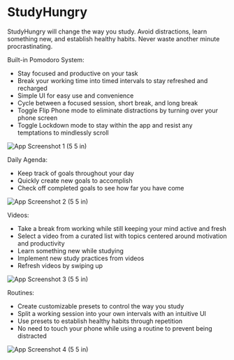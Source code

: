 # StudyHungry

StudyHungry will change the way you study. Avoid distractions, learn something new, and establish healthy habits. Never waste another minute procrastinating.

Built-in Pomodoro System:
- Stay focused and productive on your task 
- Break your working time into timed intervals to stay refreshed and recharged
- Simple UI for easy use and convenience
- Cycle between a focused session, short break, and long break 
- Toggle Flip Phone mode to eliminate distractions by turning over your phone screen
- Toggle Lockdown mode to stay within the app and resist any temptations to mindlessly scroll

![App Screenshot 1 (5 5 in)](https://github.com/user-attachments/assets/d69057e3-8952-4864-a654-3ddae0d6853c)

Daily Agenda:
- Keep track of goals throughout your day 
- Quickly create new goals to accomplish
- Check off completed goals to see how far you have come

![App Screenshot 2 (5 5 in)](https://github.com/user-attachments/assets/153dc403-c082-4254-9efc-31c9f0b1795b)

Videos:
- Take a break from working while still keeping your mind active and fresh
- Select a video from a curated list with topics centered around motivation and productivity
- Learn something new while studying 
- Implement new study practices from videos 
- Refresh videos by swiping up 

![App Screenshot 3 (5 5 in)](https://github.com/user-attachments/assets/95805324-7a98-464d-9450-175c99542100)

Routines:
- Create customizable presets to control the way you study
- Split a working session into your own intervals with an intuitive UI
- Use presets to establish healthy habits through repetition
- No need to touch your phone while using a routine to prevent being distracted

![App Screenshot 4 (5 5 in)](https://github.com/user-attachments/assets/c10dfea9-11d0-4a14-8db7-2fe2e8751203)
